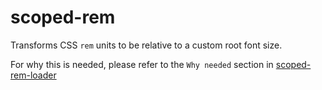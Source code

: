 # scoped-rem

Transforms CSS `rem` units to be relative to a custom root font size.

For why this is needed, please refer to the `Why needed` section in [scoped-rem-loader](https://github.com/situ2001/scoped-rem/blob/main/lib/loader/README.md)
